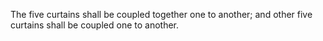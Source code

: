 The five curtains shall be coupled together one to another; and other five curtains shall be coupled one to another.
